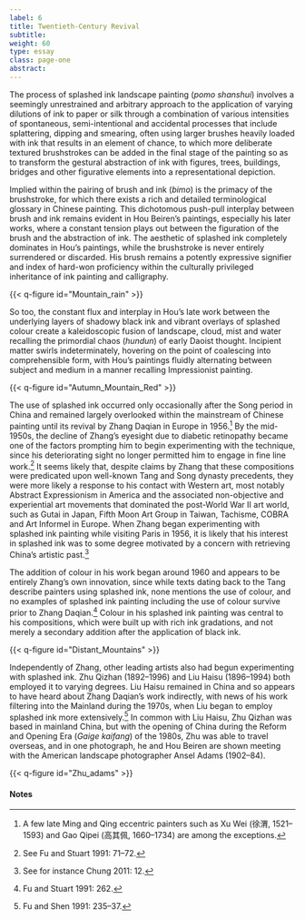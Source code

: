```yaml
---
label: 6
title: Twentieth-Century Revival
subtitle:
weight: 60
type: essay
class: page-one
abstract:
---
```

The process of splashed ink landscape painting (*pomo shanshui*) involves a seemingly unrestrained and arbitrary approach to the application of varying dilutions of ink to paper or silk through a combination of various intensities of spontaneous, semi-intentional and accidental processes that include splattering, dipping and smearing, often using larger brushes heavily loaded with ink that results in an element of chance, to which more deliberate textured brushstrokes can be added in the final stage of the painting so as to transform the gestural abstraction of ink with figures, trees, buildings, bridges and other figurative elements into a representational depiction.

Implied within the pairing of brush and ink (*bimo*) is the primacy of the brushstroke, for which there exists a rich and detailed terminological glossary in Chinese painting. This dichotomous push-pull interplay between brush and ink remains evident in Hou Beiren’s paintings, especially his later works, where a constant tension plays out between the figuration of the brush and the abstraction of ink. The aesthetic of splashed ink completely dominates in Hou’s paintings, while the brushstroke is never entirely surrendered or discarded. His brush remains a potently expressive signifier and index of hard-won proficiency within the culturally privileged inheritance of ink painting and calligraphy.

{{< q-figure id="Mountain_rain" >}}

So too, the constant flux and interplay in Hou’s late work between the underlying layers of shadowy black ink and vibrant overlays of splashed colour create a kaleidoscopic fusion of landscape, cloud, mist and water recalling the primordial chaos (*hundun*) of early Daoist thought. Incipient matter swirls indeterminately, hovering on the point of coalescing into comprehensible form, with Hou’s paintings fluidly alternating between subject and medium in a manner recalling Impressionist painting.

{{< q-figure id="Autumn_Mountain_Red" >}}

The use of splashed ink occurred only occasionally after the Song period in China and remained largely overlooked within the mainstream of Chinese painting until its revival by Zhang Daqian in Europe in 1956.[^34] By the mid-1950s, the decline of Zhang’s eyesight due to diabetic retinopathy became one of the factors prompting him to begin experimenting with the technique, since his deteriorating sight no longer permitted him to engage in fine line work.[^35] It seems likely that, despite claims by Zhang that these compositions were predicated upon well-known Tang and Song dynasty precedents, they were more likely a response to his contact with Western art, most notably Abstract Expressionism in America and the associated non-objective and experiential art movements that
dominated the post-World War II art world, such as Gutai in Japan, Fifth Moon Art Group in Taiwan, Tachisme, COBRA and Art Informel in Europe. When Zhang began experimenting with splashed ink painting while visiting Paris in 1956, it is likely that his interest in splashed ink was to some degree motivated by a concern with retrieving China’s artistic past.[^36]

The addition of colour in his work began around 1960 and appears to be entirely Zhang’s own innovation, since while texts dating back to the Tang describe painters using splashed ink, none mentions the use of colour, and no examples of splashed ink painting including the use of colour survive prior to Zhang Daqian.[^37] Colour in his splashed ink painting was central to his compositions, which were built up with rich ink gradations, and not merely a secondary addition after the application of black ink.

{{< q-figure id="Distant_Mountains" >}}

Independently of Zhang, other leading artists also had begun experimenting with splashed ink. Zhu Qizhan (1892–1996) and Liu Haisu (1896–1994) both employed it to varying degrees. Liu Haisu remained in China and so appears to have heard about Zhang Daqian’s work indirectly, with news of his work filtering into the Mainland during the 1970s, when Liu began to employ splashed ink more extensively.[^38] In common with Liu Haisu, Zhu Qizhan was based in mainland China, but with the opening of China during the Reform and Opening Era (*Gaige kaifang*) of the 1980s, Zhu was able to travel overseas, and in one photograph, he and Hou Beiren are shown meeting with the American landscape photographer Ansel Adams (1902–84).

{{< q-figure id="Zhu_adams" >}}

#### Notes
[^34]: A few late Ming and Qing eccentric painters such as Xu Wei (徐渭, 1521–1593) and Gao Qipei (高其佩, 1660–1734) are among the exceptions.
[^35]: See Fu and Stuart 1991: 71–72.
[^36]: See for instance Chung 2011: 12.
[^37]: Fu and Stuart 1991: 262.
[^38]: Fu and Shen 1991: 235–37.
